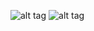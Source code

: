 ![alt tag](http://i.piccy.info/i9/482d375b1d25e6f3ba70700980e47d48/1606406210/46771/1404363/materialreact.png)
![alt tag](http://i.piccy.info/i9/033a729ce8e581f2fedf8c9b09ac4d54/1606406251/32643/1404363/materiallogin.png)
